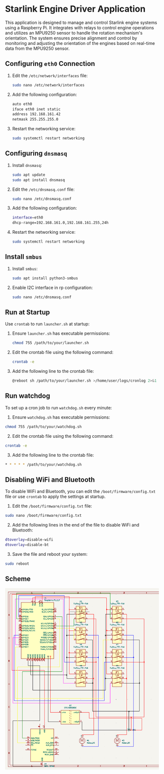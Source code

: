 # Starlink Engine Driver Application

This application is designed to manage and control Starlink engine systems using a Raspberry Pi. It integrates with relays to control engine operations and utilizes an MPU9250 sensor to handle the rotation mechanism's orientation. The system ensures precise alignment and control by monitoring and adjusting the orientation of the engines based on real-time data from the MPU9250 sensor.

## Configuring `eth0` Connection

1. Edit the `/etc/network/interfaces` file:
    ```bash
    sudo nano /etc/network/interfaces
    ```

2. Add the following configuration:
    ```bash
    auto eth0
    iface eth0 inet static
    address 192.168.161.42
    netmask 255.255.255.0
    ```

3. Restart the networking service:
    ```bash
    sudo systemctl restart networking
    ```

## Configuring `dnsmasq`

1. Install `dnsmasq`:
    ```bash
    sudo apt update
    sudo apt install dnsmasq
    ```

2. Edit the `/etc/dnsmasq.conf` file:
    ```bash
    sudo nano /etc/dnsmasq.conf
    ```

3. Add the following configuration:
    ```bash
    interface=eth0                  
    dhcp-range=192.168.161.0,192.168.161.255,24h
    ```

4. Restart the networking service:
    ```bash
    sudo systemctl restart networking
    ```

## Install `smbus`

1. Install `smbus`:
    ```bash
    sudo apt install python3-smbus
    ```

2. Enable I2C interface in rp configuration:
    ```bash
    sudo nano /etc/dnsmasq.conf
    ```


## Run at Startup

Use `crontab` to run `launcher.sh` at startup:

1. Ensure `launcher.sh` has executable permissions:
    ```bash
    chmod 755 /path/to/your/launcher.sh
    ```

2. Edit the crontab file using the following command:
    ```bash
    crontab -e
    ```

3. Add the following line to the crontab file:
    ```bash
    @reboot sh /path/to/your/launcher.sh >/home/user/logs/cronlog 2>&1
    ```


## Run watchdog

To set up a cron job to run `watchdog.sh` every minute:

1. Ensure `watchdog.sh` has executable permissions:
```bash
chmod 755 /path/to/your/watchdog.sh
```

2. Edit the crontab file using the following command:
```bash
crontab -e
```

3. Add the following line to the crontab file:
```bash
* * * * * /path/to/your/watchdog.sh
```

## Disabling WiFi and Bluetooth

To disable WiFi and Bluetooth, you can edit the `/boot/firmware/config.txt` file or use `crontab` to apply the settings at startup.

1. Edit the `/boot/firmware/config.txt` file:
```bash
sudo nano /boot/firmware/config.txt
```

2. Add the following lines in the end of the file to disable WiFi and Bluetooth:
```bash
dtoverlay=disable-wifi
dtoverlay=disable-bt
```

3. Save the file and reboot your system:
```bash
sudo reboot
```

## Scheme

![Scheme](/assets/Scheme.png)
